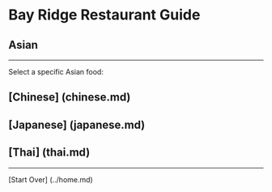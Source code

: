 # Bay Ridge Restaurant Guide
## Asian
---
Select a specific Asian food:
## [Chinese] (chinese.md)
## [Japanese] (japanese.md)
## [Thai] (thai.md)
---
[Start Over] (../home.md)